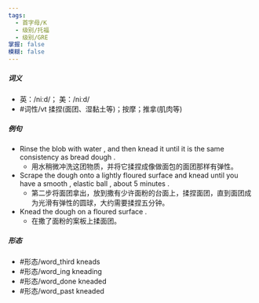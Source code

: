 ```yaml
---
tags:
  - 首字母/K
  - 级别/托福
  - 级别/GRE
掌握: false
模糊: false
---
```

##### 词义
- 英：/niːd/； 美：/niːd/
- #词性/vt  揉捏(面团、湿黏土等)；按摩；推拿(肌肉等)
##### 例句
- Rinse the blob with water , and then knead it until it is the same consistency as bread dough .
	- 用水稍微冲洗这团物质，并将它揉捏成像做面包的面团那样有弹性。
- Scrape the dough onto a lightly floured surface and knead until you have a smooth , elastic ball , about 5 minutes .
	- 第二步将面团拿出，放到撒有少许面粉的台面上，揉捏面团，直到面团成为光滑有弹性的圆球，大约需要揉捏五分钟。
- Knead the dough on a floured surface .
	- 在撒了面粉的案板上揉面团。
##### 形态
- #形态/word_third kneads
- #形态/word_ing kneading
- #形态/word_done kneaded
- #形态/word_past kneaded
